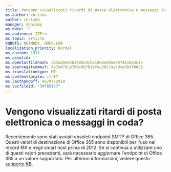 ```yaml
---
title: Vengono visualizzati ritardi di posta elettronica o messaggi in coda?
ms.author: chrisda
author: chrisda
manager: dansimp
ms.date: ''
ms.audience: ITPro
ms.topic: article
ROBOTS: NOINDEX, NOFOLLOW
localization_priority: Normal
ms.custom: 1937
ms.assetid: ''
ms.openlocfilehash: 285ad9e856390dc0cba10ebed9aae07461de3e14
ms.sourcegitcommit: 4b7e478ce700c0b781efec3857ac4dce5bdf00c6
ms.translationtype: MT
ms.contentlocale: it-IT
ms.lasthandoff: 06/07/2019
ms.locfileid: "34765177"
---
```

# <a name="are-you-seeing-email-delays-or-queued-mail"></a>Vengono visualizzati ritardi di posta elettronica o messaggi in coda?

Recentemente sono stati avviati obsoleti endpoint SMTP di Office 365. Questi valori di destinazione di Office 365 sono disponibili per l'uso nei record MX e negli smart host prima di 2012. Se si continua a utilizzare uno di questi valori precedenti, sarà necessario aggiornare l'endpoint di Office 365 a un valore supportato. Per ulteriori informazioni, vedere questo [supporto KB](https://support.microsoft.com/help/4057301/attr35-response-code-when-mail-is-sent-to-eop-exo).
